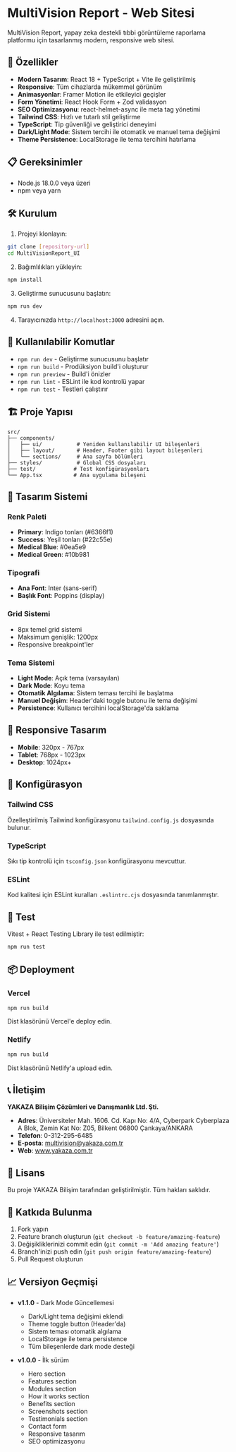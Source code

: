 # MultiVision Report - Web Sitesi

MultiVision Report, yapay zeka destekli tıbbi görüntüleme raporlama platformu için tasarlanmış modern, responsive web sitesi.

## 🚀 Özellikler

- **Modern Tasarım**: React 18 + TypeScript + Vite ile geliştirilmiş
- **Responsive**: Tüm cihazlarda mükemmel görünüm
- **Animasyonlar**: Framer Motion ile etkileyici geçişler
- **Form Yönetimi**: React Hook Form + Zod validasyon
- **SEO Optimizasyonu**: react-helmet-async ile meta tag yönetimi
- **Tailwind CSS**: Hızlı ve tutarlı stil geliştirme
- **TypeScript**: Tip güvenliği ve geliştirici deneyimi
- **Dark/Light Mode**: Sistem tercihi ile otomatik ve manuel tema değişimi
- **Theme Persistence**: LocalStorage ile tema tercihini hatırlama

## 📋 Gereksinimler

- Node.js 18.0.0 veya üzeri
- npm veya yarn

## 🛠️ Kurulum

1. Projeyi klonlayın:

```bash
git clone [repository-url]
cd MultiVisionReport_UI
```

2. Bağımlılıkları yükleyin:

```bash
npm install
```

3. Geliştirme sunucusunu başlatın:

```bash
npm run dev
```

4. Tarayıcınızda `http://localhost:3000` adresini açın.

## 📜 Kullanılabilir Komutlar

- `npm run dev` - Geliştirme sunucusunu başlatır
- `npm run build` - Prodüksiyon build'i oluşturur
- `npm run preview` - Build'i önizler
- `npm run lint` - ESLint ile kod kontrolü yapar
- `npm run test` - Testleri çalıştırır

## 🏗️ Proje Yapısı

```
src/
├── components/
│   ├── ui/           # Yeniden kullanılabilir UI bileşenleri
│   ├── layout/       # Header, Footer gibi layout bileşenleri
│   └── sections/     # Ana sayfa bölümleri
├── styles/           # Global CSS dosyaları
├── test/            # Test konfigürasyonları
└── App.tsx          # Ana uygulama bileşeni
```

## 🎨 Tasarım Sistemi

### Renk Paleti

- **Primary**: Indigo tonları (#6366f1)
- **Success**: Yeşil tonları (#22c55e)
- **Medical Blue**: #0ea5e9
- **Medical Green**: #10b981

### Tipografi

- **Ana Font**: Inter (sans-serif)
- **Başlık Font**: Poppins (display)

### Grid Sistemi

- 8px temel grid sistemi
- Maksimum genişlik: 1200px
- Responsive breakpoint'ler

### Tema Sistemi

- **Light Mode**: Açık tema (varsayılan)
- **Dark Mode**: Koyu tema
- **Otomatik Algılama**: Sistem teması tercihi ile başlatma
- **Manuel Değişim**: Header'daki toggle butonu ile tema değişimi
- **Persistence**: Kullanıcı tercihini localStorage'da saklama

## 📱 Responsive Tasarım

- **Mobile**: 320px - 767px
- **Tablet**: 768px - 1023px
- **Desktop**: 1024px+

## 🔧 Konfigürasyon

### Tailwind CSS

Özelleştirilmiş Tailwind konfigürasyonu `tailwind.config.js` dosyasında bulunur.

### TypeScript

Sıkı tip kontrolü için `tsconfig.json` konfigürasyonu mevcuttur.

### ESLint

Kod kalitesi için ESLint kuralları `.eslintrc.cjs` dosyasında tanımlanmıştır.

## 🧪 Test

Vitest + React Testing Library ile test edilmiştir:

```bash
npm run test
```

## 📦 Deployment

### Vercel

```bash
npm run build
```

Dist klasörünü Vercel'e deploy edin.

### Netlify

```bash
npm run build
```

Dist klasörünü Netlify'a upload edin.

## 📞 İletişim

**YAKAZA Bilişim Çözümleri ve Danışmanlık Ltd. Şti.**

- **Adres**: Üniversiteler Mah. 1606. Cd. Kapı No: 4/A, Cyberpark Cyberplaza A Blok, Zemin Kat No: Z05, Bilkent 06800 Çankaya/ANKARA
- **Telefon**: 0-312-295-6485
- **E-posta**: multivision@yakaza.com.tr
- **Web**: www.yakaza.com.tr

## 📄 Lisans

Bu proje YAKAZA Bilişim tarafından geliştirilmiştir. Tüm hakları saklıdır.

## 🤝 Katkıda Bulunma

1. Fork yapın
2. Feature branch oluşturun (`git checkout -b feature/amazing-feature`)
3. Değişikliklerinizi commit edin (`git commit -m 'Add amazing feature'`)
4. Branch'inizi push edin (`git push origin feature/amazing-feature`)
5. Pull Request oluşturun

## 📈 Versiyon Geçmişi

- **v1.1.0** - Dark Mode Güncellemesi

  - Dark/Light tema değişimi eklendi
  - Theme toggle button (Header'da)
  - Sistem teması otomatik algılama
  - LocalStorage ile tema persistence
  - Tüm bileşenlerde dark mode desteği

- **v1.0.0** - İlk sürüm
  - Hero section
  - Features section
  - Modules section
  - How it works section
  - Benefits section
  - Screenshots section
  - Testimonials section
  - Contact form
  - Responsive tasarım
  - SEO optimizasyonu
